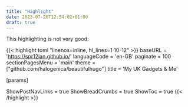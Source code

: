 ```yaml
---
title: "Highlight"
date: 2023-07-26T12:54:02+01:00
draft: true
---
```

This highlighting is not very good:

{{< highlight toml "linenos=inline, hl_lines=1 10-12" >}}
baseURL = 'https://spr12ian.github.io/'
languageCode = 'en-GB'
paginate = 100
sectionPagesMenu = 'main'
theme = ["github.com/halogenica/beautifulhugo"]
title = 'My UK Gadgets & Me'

[params]

ShowPostNavLinks = true
ShowBreadCrumbs = true
ShowToc = true
{{< /highlight >}}
